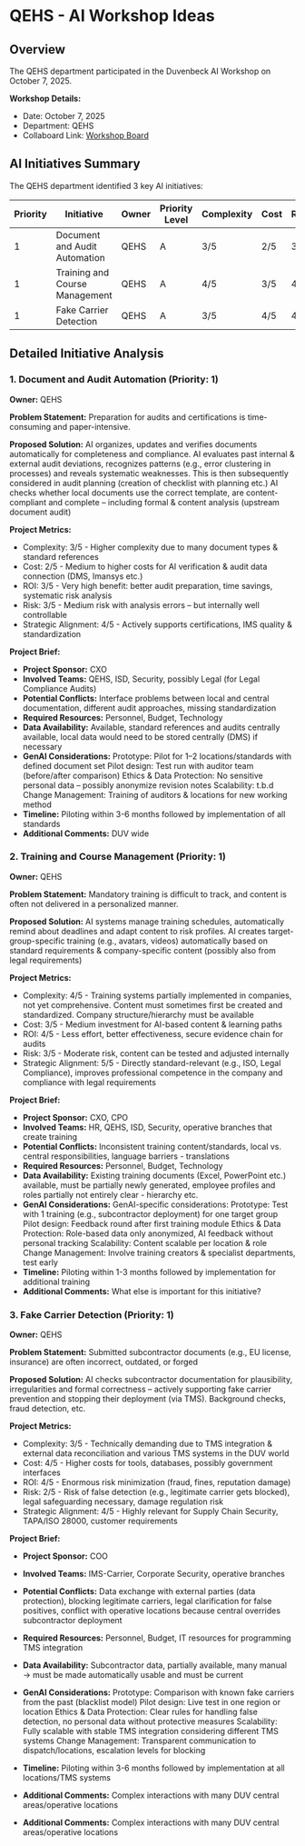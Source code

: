 # QEHS - AI Workshop Ideas

## Overview

The QEHS department participated in the Duvenbeck AI Workshop on October 7, 2025.

**Workshop Details:**

- Date: October 7, 2025
- Department: QEHS
- Collaboard Link: [Workshop Board](https://web.collaboard.app/share/koYmYdx7nV8b3xk3Tgfm8w)

## AI Initiatives Summary

The QEHS department identified 3 key AI initiatives:

| Priority | Initiative                    | Owner | Priority Level | Complexity | Cost | ROI | Risk | Strategic |
| -------- | ----------------------------- | ----- | -------------- | ---------- | ---- | --- | ---- | --------- |
| 1        | Document and Audit Automation | QEHS  | A              | 3/5        | 2/5  | 3/5 | 3/5  | 4/5       |
| 1        | Training and Course Management| QEHS  | A              | 4/5        | 3/5  | 4/5 | 3/5  | 5/5       |
| 1        | Fake Carrier Detection        | QEHS  | A              | 3/5        | 4/5  | 4/5 | 2/5  | 4/5       |

## Detailed Initiative Analysis

### 1. Document and Audit Automation (Priority: 1)

**Owner:** QEHS

**Problem Statement:**
Preparation for audits and certifications is time-consuming and paper-intensive.

**Proposed Solution:**
AI organizes, updates and verifies documents automatically for completeness and compliance. AI evaluates past internal & external audit deviations, recognizes patterns (e.g., error clustering in processes) and reveals systematic weaknesses. This is then subsequently considered in audit planning (creation of checklist with planning etc.) AI checks whether local documents use the correct template, are content-compliant and complete – including formal & content analysis (upstream document audit)

**Project Metrics:**

- Complexity: 3/5 - Higher complexity due to many document types & standard references
- Cost: 2/5 - Medium to higher costs for AI verification & audit data connection (DMS, Imansys etc.)
- ROI: 3/5 - Very high benefit: better audit preparation, time savings, systematic risk analysis
- Risk: 3/5 - Medium risk with analysis errors – but internally well controllable
- Strategic Alignment: 4/5 - Actively supports certifications, IMS quality & standardization

**Project Brief:**

- **Project Sponsor:** CXO
- **Involved Teams:** QEHS, ISD, Security, possibly Legal (for Legal Compliance Audits)
- **Potential Conflicts:** Interface problems between local and central documentation, different audit approaches, missing standardization
- **Required Resources:** Personnel, Budget, Technology
- **Data Availability:** Available, standard references and audits centrally available, local data would need to be stored centrally (DMS) if necessary
- **GenAI Considerations:** Prototype: Pilot for 1–2 locations/standards with defined document set
  Pilot design: Test run with auditor team (before/after comparison)
  Ethics & Data Protection: No sensitive personal data – possibly anonymize revision notes
  Scalability: t.b.d
  Change Management: Training of auditors & locations for new working method
- **Timeline:** Piloting within 3-6 months followed by implementation of all standards
- **Additional Comments:** DUV wide

### 2. Training and Course Management (Priority: 1)

**Owner:** QEHS

**Problem Statement:**
Mandatory training is difficult to track, and content is often not delivered in a personalized manner.

**Proposed Solution:**
AI systems manage training schedules, automatically remind about deadlines and adapt content to risk profiles. AI creates target-group-specific training (e.g., avatars, videos) automatically based on standard requirements & company-specific content (possibly also from legal requirements)

**Project Metrics:**

- Complexity: 4/5 - Training systems partially implemented in companies, not yet comprehensive. Content must sometimes first be created and standardized. Company structure/hierarchy must be available
- Cost: 3/5 - Medium investment for AI-based content & learning paths
- ROI: 4/5 - Less effort, better effectiveness, secure evidence chain for audits
- Risk: 3/5 - Moderate risk, content can be tested and adjusted internally
- Strategic Alignment: 5/5 - Directly standard-relevant (e.g., ISO, Legal Compliance), improves professional competence in the company and compliance with legal requirements

**Project Brief:**

- **Project Sponsor:** CXO, CPO
- **Involved Teams:** HR, QEHS, ISD, Security, operative branches that create training
- **Potential Conflicts:** Inconsistent training content/standards, local vs. central responsibilities, language barriers - translations
- **Required Resources:** Personnel, Budget, Technology
- **Data Availability:** Existing training documents (Excel, PowerPoint etc.) available, must be partially newly generated, employee profiles and roles partially not entirely clear - hierarchy etc.
- **GenAI Considerations:** GenAI-specific considerations:
  Prototype: Test with 1 training (e.g., subcontractor deployment) for one target group
  Pilot design: Feedback round after first training module
  Ethics & Data Protection: Role-based data only anonymized, AI feedback without personal tracking
  Scalability: Content scalable per location & role
  Change Management: Involve training creators & specialist departments, test early
- **Timeline:** Piloting within 1-3 months followed by implementation for additional training
- **Additional Comments:** What else is important for this initiative?

### 3. Fake Carrier Detection (Priority: 1)

**Owner:** QEHS

**Problem Statement:**
Submitted subcontractor documents (e.g., EU license, insurance) are often incorrect, outdated, or forged

**Proposed Solution:**
AI checks subcontractor documentation for plausibility, irregularities and formal correctness – actively supporting fake carrier prevention and stopping their deployment (via TMS). Background checks, fraud detection, etc.

**Project Metrics:**

- Complexity: 3/5 - Technically demanding due to TMS integration & external data reconciliation and various TMS systems in the DUV world
- Cost: 4/5 - Higher costs for tools, databases, possibly government interfaces
- ROI: 4/5 - Enormous risk minimization (fraud, fines, reputation damage)
- Risk: 2/5 - Risk of false detection (e.g., legitimate carrier gets blocked), legal safeguarding necessary, damage regulation risk
- Strategic Alignment: 4/5 - Highly relevant for Supply Chain Security, TAPA/ISO 28000, customer requirements

**Project Brief:**

- **Project Sponsor:** COO
- **Involved Teams:** IMS-Carrier, Corporate Security, operative branches
- **Potential Conflicts:** Data exchange with external parties (data protection), blocking legitimate carriers, legal clarification for false positives, conflict with operative locations because central overrides subcontractor deployment
- **Required Resources:** Personnel, Budget, IT resources for programming TMS integration
- **Data Availability:** Subcontractor data, partially available, many manual → must be made automatically usable and must be current
- **GenAI Considerations:** Prototype: Comparison with known fake carriers from the past (blacklist model)
  Pilot design: Live test in one region or location
  Ethics & Data Protection: Clear rules for handling false detection, no personal data without protective measures
  Scalability: Fully scalable with stable TMS integration considering different TMS systems
  Change Management: Transparent communication to dispatch/locations, escalation levels for blocking
- **Timeline:** Piloting within 3-6 months followed by implementation at all locations/TMS systems
- **Additional Comments:** Complex interactions with many DUV central areas/operative locations

- **Additional Comments:** Complex interactions with many DUV central areas/operative locations
